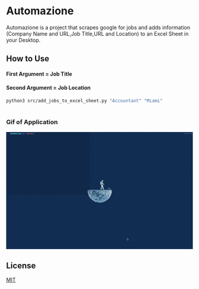 # Automazione

Automazione is a project that scrapes google for jobs and adds information (Company Name and URL,Job Title,URL and Location) to an Excel Sheet in your Desktop.

## How to Use

#### First Argument = Job Title

#### Second Argument = Job Location

```bash
python3 src/add_jobs_to_excel_sheet.py "Accountant" "Miami"
```

#

### Gif of Application

![Alt Text](./public/automazione.gif)

## License

[MIT](https://choosealicense.com/licenses/mit/)
